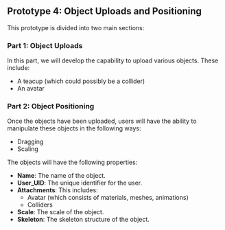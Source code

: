 ## Prototype 4: Object Uploads and Positioning

This prototype is divided into two main sections:

### Part 1: Object Uploads

In this part, we will develop the capability to upload various objects. These include:

- A teacup (which could possibly be a collider)
- An avatar

### Part 2: Object Positioning

Once the objects have been uploaded, users will have the ability to manipulate these objects in the following ways:

- Dragging
- Scaling

The objects will have the following properties:

- **Name**: The name of the object.
- **User_UID**: The unique identifier for the user.
- **Attachments**: This includes:
  - Avatar (which consists of materials, meshes, animations)
  - Colliders
- **Scale**: The scale of the object.
- **Skeleton**: The skeleton structure of the object.
